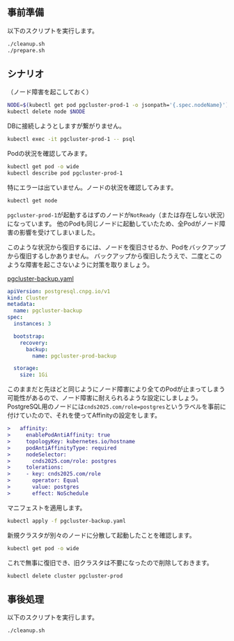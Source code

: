 ## 事前準備
以下のスクリプトを実行します。
```bash
./cleanup.sh
./prepare.sh
```

## シナリオ
（ノード障害を起こしておく）
```bash
NODE=$(kubectl get pod pgcluster-prod-1 -o jsonpath='{.spec.nodeName}')
kubectl delete node $NODE
```

DBに接続しようとしますが繋がりません。
```bash
kubectl exec -it pgcluster-prod-1 -- psql
```

Podの状況を確認してみます。
```bash
kubectl get pod -o wide
kubectl describe pod pgcluster-prod-1
```

特にエラーは出ていません。ノードの状況を確認してみます。
```bash
kubectl get node
```

`pgcluster-prod-1`が起動するはずのノードが`NotReady`（または存在しない状況）になっています。
他のPodも同じノードに起動していたため、全Podがノード障害の影響を受けてしまいました。

このような状況から復旧するには、ノードを復旧させるか、Podをバックアップから復旧するしかありません。
バックアップから復旧したうえで、二度とこのような障害を起こさないように対策を取りましょう。

[pgcluster-backup.yaml](pgcluster-backup.yaml)
```yaml
apiVersion: postgresql.cnpg.io/v1
kind: Cluster
metadata:
  name: pgcluster-backup
spec:
  instances: 3

  bootstrap:
    recovery:
      backup:
        name: pgcluster-prod-backup

  storage:
    size: 1Gi
```

このままだと先ほどと同じようにノード障害により全てのPodが止まってしまう可能性があるので、ノード障害に耐えられるような設定にしましょう。
PostgreSQL用のノードには`cnds2025.com/role=postgres`というラベルを事前に付けていたので、それを使ってAffinityの設定をします。
```diff
>   affinity:
>     enablePodAntiAffinity: true
>     topologyKey: kubernetes.io/hostname
>     podAntiAffinityType: required
>     nodeSelector:
>       cnds2025.com/role: postgres
>     tolerations:
>     - key: cnds2025.com/role
>       operator: Equal
>       value: postgres
>       effect: NoSchedule
```

マニフェストを適用します。
```bash
kubectl apply -f pgcluster-backup.yaml
```

新規クラスタが別々のノードに分散して起動したことを確認します。
```bash
kubectl get pod -o wide
```

これで無事に復旧でき、旧クラスタは不要になったので削除しておきます。
```bash
kubectl delete cluster pgcluster-prod
```

## 事後処理
以下のスクリプトを実行します。
```bash
./cleanup.sh
```
